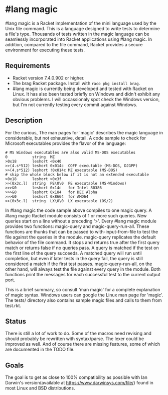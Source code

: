 #lang magic
===========

#lang magic is a Racket implementation of the mini language used by the Unix file command. This is a language designed to write tests to determine a file's type. Thousands of tests written in the magic language can be seamlessly incorporated into Racket applications using #lang magic. In addition, compared to the file command, Racket provides a secure environment for executing these tests.

## Requirements
* Racket version 7.4.0.902 or higher. 
* The brag Racket package. Install with `raco pkg install brag`.
* #lang magic is currently being developed and tested with Racket on Linux. It has also been tested briefly on Windows and didn't exhibit any obvious problems. I will occassionaly spot check the Windows version, but I'm not currently testing every commit against Windows.

## Description 
For the curious, The man pages for 'magic' describes the magic language in considerable, but not exhaustive, detail. A code sample to check for Microsoft executables provides the flavor of the language:

```
# MS Windows executables are also valid MS-DOS executables
0           string  MZ
>0x18       leshort <0x40
>>(4.s*512) leshort 0x014c  COFF executable (MS-DOS, DJGPP)
>>(4.s*512) leshort !0x014c MZ executable (MS-DOS)
# skip the whole block below if it is not an extended executable
>0x18       leshort >0x3f
>>(0x3c.l)  string  PE\0\0  PE executable (MS-Windows)
>>>&0       leshort 0x14c   for Intel 80386
>>>&0       leshort 0x184   for DEC Alpha
>>>&0       leshort 0x8664  for AMD64
>>(0x3c.l)  string  LX\0\0  LX executable (OS/2)
```

In #lang magic the code sample above compiles to one magic query. A #lang magic Racket module consists of 1 or more such queries. New queries start on a line without a preceding '>'. Every #lang magic module provides two functions: magic-query and magic-query-run-all. These functions are thunks that can be passed to with-input-from-file to test the file against the queries in the module. magic-query replicates the default behavior of the file command. It stops and returns true after the first query match or returns false if no queries pass. A query is matched if the test on the first line of the query succeeds. A matched query will run until completion, but even if later tests in the query fail, the query is still considered a match if the first test passes. magic-query-run-all, on the other hand, will always test the file against every query in the module. Both functions print the messages for each successful test to the current output port.

This is a brief summary, so consult 'man magic' for a complete explanation of magic syntax. Windows users can google the Linux man page for 'magic'. The tests/ directory also contains sample magic files and calls to them from test.rkt.

## Status 
There is still a lot of work to do. Some of the macros need revising and should probably be rewritten with syntax/parse. The lexer could be improved as well. And of course there are missing features, some of which are documented in the TODO file.

## Goals 
The goal is to get as close to 100% compatibility as possible with Ian Darwin's version(available at https://www.darwinsys.com/file/) found in most Linux and BSD distributions.
